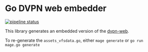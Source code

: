 # Go DVPN web embedder

[![pipeline status](https://gitlab.com/mysteriumnetwork/go-dvpn-web/badges/master/pipeline.svg)](https://gitlab.com/mysteriumneam/go-dvpn-web/-/commits/master)

This library generates an embedded version of the [dvpn-web](https://github.com/mysteriumnetwork/dvpn-web).

To re-generate the `assets_vfsdata.go`, either `mage generate` or `go run mage.go generate`
